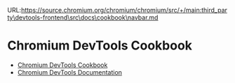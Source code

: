 URL:https://source.chromium.org/chromium/chromium/src/+/main:third_party\devtools-frontend\src\docs\cookbook\navbar.md
# Chromium DevTools Cookbook

[logo]: https://github.com/ChromeDevTools/devtools-logo/raw/master/logos/png/devtools-circle-48.png
[home]: README.md
[devtools]: ../README.md

* [Chromium DevTools Cookbook][home]
* [Chromium DevTools Documentation][devtools]
